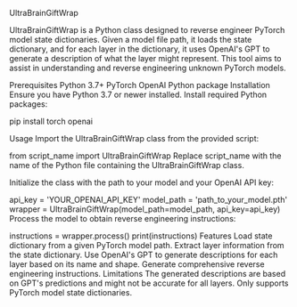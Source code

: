 UltraBrainGiftWrap

UltraBrainGiftWrap is a Python class designed to reverse engineer PyTorch model state dictionaries. Given a model file path, it loads the state dictionary, and for each layer in the dictionary, it uses OpenAI's GPT to generate a description of what the layer might represent. This tool aims to assist in understanding and reverse engineering unknown PyTorch models.

Prerequisites
Python 3.7+
PyTorch
OpenAI Python package
Installation
Ensure you have Python 3.7 or newer installed.
Install required Python packages:

pip install torch openai



Usage
Import the UltraBrainGiftWrap class from the provided script:


from script_name import UltraBrainGiftWrap
Replace script_name with the name of the Python file containing the UltraBrainGiftWrap class.

Initialize the class with the path to your model and your OpenAI API key:

api_key = 'YOUR_OPENAI_API_KEY'
model_path = 'path_to_your_model.pth'
wrapper = UltraBrainGiftWrap(model_path=model_path, api_key=api_key)
Process the model to obtain reverse engineering instructions:


instructions = wrapper.process()
print(instructions)
Features
Load state dictionary from a given PyTorch model path.
Extract layer information from the state dictionary.
Use OpenAI's GPT to generate descriptions for each layer based on its name and shape.
Generate comprehensive reverse engineering instructions.
Limitations
The generated descriptions are based on GPT's predictions and might not be accurate for all layers.
Only supports PyTorch model state dictionaries.
